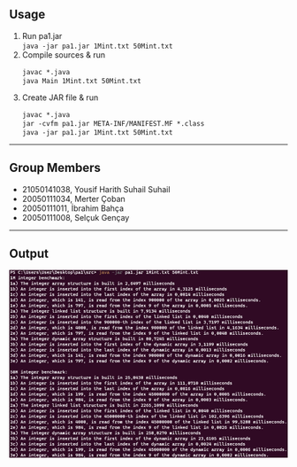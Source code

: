 ## Usage
1) Run pa1.jar <br/>
    `java -jar pa1.jar 1Mint.txt 50Mint.txt`
2) Compile sources & run <br/>
    ```
    javac *.java
    java Main 1Mint.txt 50Mint.txt
    ```
3) Create JAR file & run
    ```
    javac *.java
    jar -cvfm pa1.jar META-INF/MANIFEST.MF *.class
    java -jar pa1.jar 1Mint.txt 50Mint.txt
    ```
---
## Group Members
* 21050141038, Yousif Harith Suhail Suhail
* 20050111034, Merter Çoban
* 20050111011, İbrahim Bahça
* 20050111008, Selçuk Gençay
---
## Output
<img src="output.png">